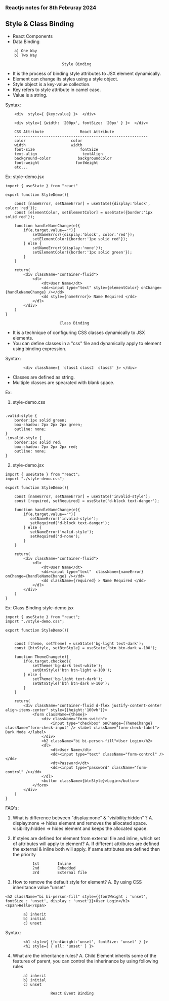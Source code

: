 ### Reactjs notes for 8th Februray 2024

## Style & Class Binding

- React Components
- Data Binding
```
    a) One Way
    b) Two Way
```
                             Style Binding
- It is the process of binding style attributes to JSX element dynamically.
- Element can change its styles using  a style object.
- Style object is a key-value collection.
- Key refers to style attribute in camel case.
- Value is a string.

Syntax:
```
    <div  style={ {key:value} }>  </div>

    <div style={ {width: '200px', fontSize: '20px' } }>  </div>
```
```
    CSS Attribute                React Attribute
    -----------------------------------------------------------
    color                    color
    width                    width
    font-size                    fontSize
    text-align                    textAlign
    background-color            backgroundColor
    font-weight                fontWeight
    etc...
```
Ex:
style-demo.jsx
```
import { useState } from "react"

export function StyleDemo(){

    const [nameError, setNameError] = useState({display:'block', color:'red'});
    const [elementColor, setElementColor] = useState({border:'1px solid red'});

    function handleNameChange(e){
        if(e.target.value==""){
            setNameError({display:'block', color:'red'});
            setElementColor({border:'1px solid red'});
        } else {
            setNameError({display:'none'});
            setElementColor({border:'1px solid green'});
        }
    }

    return(
        <div className="container-fluid">
            <dl>
                <dt>User Name</dt>
                <dd><input type="text" style={elementColor} onChange={handleNameChange} /></dd>
                <dd style={nameError}> Name Required </dd>
            </dl>
        </div>
    )
}
```
                            Class Binding
- It is a technique of configuring CSS classes dynamically to JSX elements.
- You can define classes in a "css" file and dynamically apply to element using binding expression.

Syntax:
```
        <div className={ 'class1 class2  class3' }> </div>
```
- Classes are defined as string.
- Multiple classes are spearated with blank space.

Ex:
1. style-demo.css
```

.valid-style {
    border:1px solid green;
    box-shadow: 2px 2px 2px green;
    outline: none;
}
.invalid-style {
    border:1px solid red;
    box-shadow: 2px 2px 2px red;
    outline: none;
}
```
2. style-demo.jsx
```
import { useState } from "react";
import "./style-demo.css";

export function StyleDemo(){

    const [nameError, setNameError] = useState('invalid-style');
    const [required, setRequired] = useState('d-block text-danger');

    function handleNameChange(e){
        if(e.target.value==""){
           setNameError('invalid-style');
           setRequired('d-block text-danger');
        } else {
           setNameError('valid-style');
           setRequired('d-none');
        }
    }

    return(
        <div className="container-fluid">
            <dl>
                <dt>User Name</dt>
                <dd><input type="text"  className={nameError}  onChange={handleNameChange} /></dd>
                <dd className={required} > Name Required </dd>
            </dl>
        </div>
    )
}
```

Ex: Class Binding
style-demo.jsx
```
import { useState } from "react";
import "./style-demo.css";

export function StyleDemo(){


    const [theme, setTheme] = useState('bg-light text-dark');
    const [btnStyle, setBtnStyle] = useState('btn btn-dark w-100');

    function ThemeChange(e){
        if(e.target.checked){
            setTheme('bg-dark text-white');
            setBtnStyle('btn btn-light w-100');
        } else {
            setTheme('bg-light text-dark');
            setBtnStyle('btn btn-dark w-100');
        }
    }

    return(
        <div className="container-fluid d-flex justify-content-center align-items-center" style={{height:'100vh'}}>
            <form className={theme}>
                <div className="form-switch">
                    <input type="checkbox" onChange={ThemeChange} className="form-check-input" /> <label className="form-check-label"> Dark Mode </label>
                </div>
                <h2 className="bi bi-person-fill">User Login</h2>
                <dl>
                    <dt>User Name</dt>
                    <dd><input type="text" className="form-control" /></dd>
                    <dt>Password</dt>
                    <dd><input type="password" className="form-control" /></dd>
                </dl>
                <button className={btnStyle}>Login</button>
            </form>
        </div>
    )
}
```
FAQ's:
1. What is difference between "display:none" & "visibility:hidden" ?
A. display:none => hides element and removes the allocated space.
    visibility:hidden => hides element and keeps the allocated space.

2. If styles are defined for element from external file and inline, which set of attributes will apply to element?
A. If different attributes are defined the external & inline both will apply.
    If same attributes are defined then the priority
```       
            1st        Inline
            2nd        Embedded
            3rd        External file
```
3. How to remove the default style for element?
A. By using CSS inheritance value  "unset"
```
<h2 className="bi bi-person-fill" style={{fontWeight : 'unset', fontSize : 'unset', display : 'unset'}}>User Login</h2> <span>Hello</span>

        a) inherit
        b) initial
        c) unset
```
Syntax:
```
        <h1 style={ {fontWeight:'unset', fontSize: 'unset' } }>
        <h1 style={ { all: 'unset' } }>
```
4. What are the inheritance rules?
A. Child Element inherits some of the features of parent, you can control the inherinance by using following rules
```
        a) inherit
        b) initial
        c) unset
```
                        React Event Binding